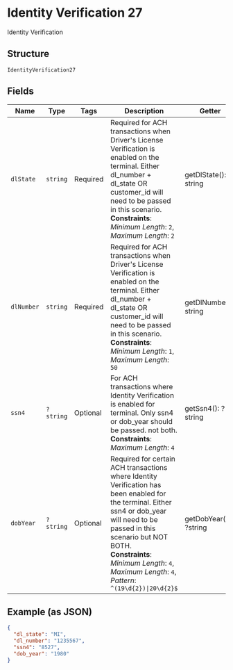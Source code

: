 
# Identity Verification 27

Identity Verification

## Structure

`IdentityVerification27`

## Fields

| Name | Type | Tags | Description | Getter | Setter |
|  --- | --- | --- | --- | --- | --- |
| `dlState` | `string` | Required | Required for ACH transactions when Driver's License Verification is enabled on the terminal.  Either dl_number + dl_state OR customer_id will need to be passed in this scenario.<br>**Constraints**: *Minimum Length*: `2`, *Maximum Length*: `2` | getDlState(): string | setDlState(string dlState): void |
| `dlNumber` | `string` | Required | Required for ACH transactions when Driver's License Verification is enabled on the terminal.  Either dl_number + dl_state OR customer_id will need to be passed in this scenario.<br>**Constraints**: *Minimum Length*: `1`, *Maximum Length*: `50` | getDlNumber(): string | setDlNumber(string dlNumber): void |
| `ssn4` | `?string` | Optional | For ACH transactions where Identity Verification is enabled for terminal. Only ssn4 or dob_year should be passed. not both.<br>**Constraints**: *Maximum Length*: `4` | getSsn4(): ?string | setSsn4(?string ssn4): void |
| `dobYear` | `?string` | Optional | Required for certain ACH transactions where Identity Verification has been enabled for the terminal.  Either ssn4 or dob_year will need to be passed in this scenario but NOT BOTH.<br>**Constraints**: *Minimum Length*: `4`, *Maximum Length*: `4`, *Pattern*: `^(19\d{2})\|20\d{2}$` | getDobYear(): ?string | setDobYear(?string dobYear): void |

## Example (as JSON)

```json
{
  "dl_state": "MI",
  "dl_number": "1235567",
  "ssn4": "8527",
  "dob_year": "1980"
}
```

